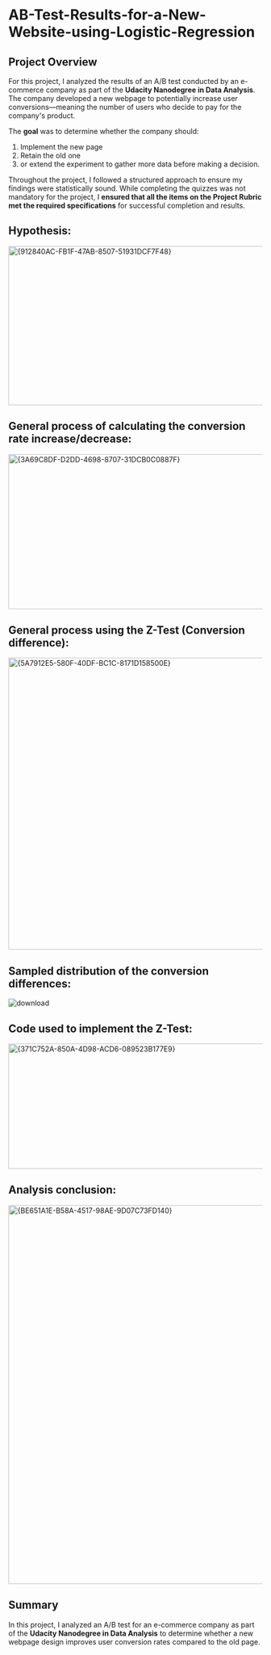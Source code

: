# AB-Test-Results-for-a-New-Website-using-Logistic-Regression
## Project Overview

For this project, I  analyzed the results of an A/B test conducted by an e-commerce company as part of the **Udacity Nanodegree in Data Analysis**. The company developed a new webpage to potentially increase user conversions—meaning the number of users who decide to pay for the company's product. 

The **goal** was to determine whether the company should:

1. Implement the new page
2. Retain the old one
3. or extend the experiment to gather more data before making a decision.  

Throughout the project, I followed a structured approach to ensure my findings were statistically sound. While completing the quizzes was not mandatory for the project, I **ensured that all the items on the **Project Rubric** met the required specifications** for successful completion and results.

## Hypothesis:
<img width="1332" height="315" alt="{912840AC-FB1F-47AB-8507-51931DCF7F48}" src="https://github.com/user-attachments/assets/2c20b8a2-44dd-447b-b626-4ef0d81f6fa0" />


## General process of calculating the conversion rate increase/decrease:
<img width="1326" height="307" alt="{3A69C8DF-D2DD-4698-8707-31DCB0C0887F}" src="https://github.com/user-attachments/assets/991bf6e3-32f4-4fe8-a1bc-7479dc84201e" />



## General process using the Z-Test (Conversion difference):
<img width="1359" height="578" alt="{5A7912E5-580F-40DF-BC1C-8171D158500E}" src="https://github.com/user-attachments/assets/d91048a0-f6a7-4ff1-be20-36e6192dcff3" />



## Sampled distribution of the conversion differences:
![download](https://github.com/user-attachments/assets/0c432b9f-a09c-46ff-8c42-bd948fb1647a)


## Code used to implement the Z-Test:
<img width="1383" height="248" alt="{371C752A-850A-4D98-ACD6-089523B177E9}" src="https://github.com/user-attachments/assets/121c6418-7c9d-4d0c-97af-de1642d88f10" />


## Analysis conclusion:
<img width="1239" height="750" alt="{BE651A1E-B58A-4517-98AE-9D07C73FD140}" src="https://github.com/user-attachments/assets/5e7a8291-55e2-46b0-817f-9485861bda99" />

## Summary  

In this project, I analyzed an A/B test for an e-commerce company as part of the **Udacity Nanodegree in Data Analysis** to determine whether a new webpage design improves user conversion rates compared to the old page.

